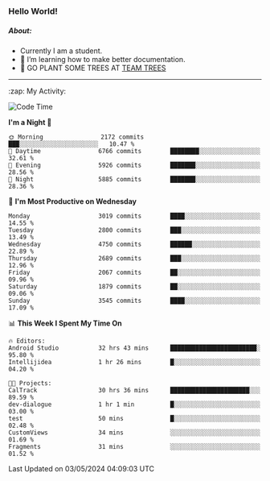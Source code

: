 ### Hello World!

##### About:
- Currently I am a student.
- 🌱 I’m learning how to make better documentation.
- 🌱 GO PLANT SOME TREES AT [TEAM TREES](https://teamtrees.org/)

---
  <summary>:zap: My Activity:</summary>
  
<!--START_SECTION:waka-->
![Code Time](http://img.shields.io/badge/Code%20Time-1%2C362%20hrs%2039%20mins-blue)

**I'm a Night 🦉** 

```text
🌞 Morning                2172 commits        ███░░░░░░░░░░░░░░░░░░░░░░   10.47 % 
🌆 Daytime                6766 commits        ████████░░░░░░░░░░░░░░░░░   32.61 % 
🌃 Evening                5926 commits        ███████░░░░░░░░░░░░░░░░░░   28.56 % 
🌙 Night                  5885 commits        ███████░░░░░░░░░░░░░░░░░░   28.36 % 
```
📅 **I'm Most Productive on Wednesday** 

```text
Monday                   3019 commits        ████░░░░░░░░░░░░░░░░░░░░░   14.55 % 
Tuesday                  2800 commits        ███░░░░░░░░░░░░░░░░░░░░░░   13.49 % 
Wednesday                4750 commits        ██████░░░░░░░░░░░░░░░░░░░   22.89 % 
Thursday                 2689 commits        ███░░░░░░░░░░░░░░░░░░░░░░   12.96 % 
Friday                   2067 commits        ██░░░░░░░░░░░░░░░░░░░░░░░   09.96 % 
Saturday                 1879 commits        ██░░░░░░░░░░░░░░░░░░░░░░░   09.06 % 
Sunday                   3545 commits        ████░░░░░░░░░░░░░░░░░░░░░   17.09 % 
```


📊 **This Week I Spent My Time On** 

```text
🔥 Editors: 
Android Studio           32 hrs 43 mins      ████████████████████████░   95.80 % 
Intellijidea             1 hr 26 mins        █░░░░░░░░░░░░░░░░░░░░░░░░   04.20 % 

🐱‍💻 Projects: 
CalTrack                 30 hrs 36 mins      ██████████████████████░░░   89.59 % 
dev-dialogue             1 hr 1 min          █░░░░░░░░░░░░░░░░░░░░░░░░   03.00 % 
test                     50 mins             █░░░░░░░░░░░░░░░░░░░░░░░░   02.48 % 
CustomViews              34 mins             ░░░░░░░░░░░░░░░░░░░░░░░░░   01.69 % 
Fragments                31 mins             ░░░░░░░░░░░░░░░░░░░░░░░░░   01.52 % 
```


 Last Updated on 03/05/2024 04:09:03 UTC
<!--END_SECTION:waka-->
